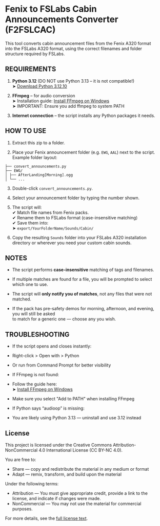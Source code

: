 # Fenix to FSLabs Cabin Announcements Converter (F2FSLCAC)

This tool converts cabin announcement files from the Fenix A320 format into the FSLabs A320 format, using the correct filenames and folder structure required by FSLabs.


## REQUIREMENTS

1. **Python 3.12** (DO NOT use Python 3.13 – it is not compatible!)  
   ➤ [Download Python 3.12.10](https://www.python.org/downloads/release/python-31210/)

2. **FFmpeg** – for audio conversion  
   ➤ Installation guide: [Install FFmpeg on Windows](https://www.wikihow.com/Install-FFmpeg-on-Windows)  
   ➤ IMPORTANT: Ensure you add ffmpeg to system PATH

3. **Internet connection** – the script installs any Python packages it needs.


## HOW TO USE

1. Extract this zip to a folder.

2. Place your Fenix announcement folder (e.g. `EWG`, `AAL`) next to the script.  
   Example folder layout:

```
├── convert_announcements.py
├── EWG/
│ ├── AfterLanding[Morning].ogg
│ └── ...
```

3. Double-click `convert_announcements.py`.

4. Select your announcement folder by typing the number shown.

5. The script will:  
✔ Match file names from Fenix packs.  
✔ Rename them to FSLabs format (case-insensitive matching)  
✔ Save them into:  
➤ `export/YourFolderName/Sounds/Cabin/`

6. Copy the resulting `Sounds` folder into your FSLabs A320 installation  
directory or wherever you need your custom cabin sounds.


## NOTES

- The script performs **case-insensitive** matching of tags and filenames.

- If multiple matches are found for a file, you will be prompted to select which one to use.

- The script will **only notify you of matches**, not any files that were not matched.

- If the pack has pre-safety demos for morning, afternoon, and evening, you will still be asked  
to match for a generic one — choose any you wish.


## TROUBLESHOOTING

- If the script opens and closes instantly:  
- Right-click > Open with > Python  
- Or run from Command Prompt for better visibility

- If FFmpeg is not found:  
- Follow the guide here:  
 ➤ [Install FFmpeg on Windows](https://www.wikihow.com/Install-FFmpeg-on-Windows)  
- Make sure you select "Add to PATH" when installing FFmpeg

- If Python says “audioop” is missing:  
- You are likely using Python 3.13 — uninstall and use 3.12 instead

## License

This project is licensed under the Creative Commons Attribution-NonCommercial 4.0 International License (CC BY-NC 4.0).

You are free to:

- Share — copy and redistribute the material in any medium or format
- Adapt — remix, transform, and build upon the material

Under the following terms:

- Attribution — You must give appropriate credit, provide a link to the license, and indicate if changes were made.
- NonCommercial — You may not use the material for commercial purposes.

For more details, see the [full license text](https://creativecommons.org/licenses/by-nc/4.0/).

